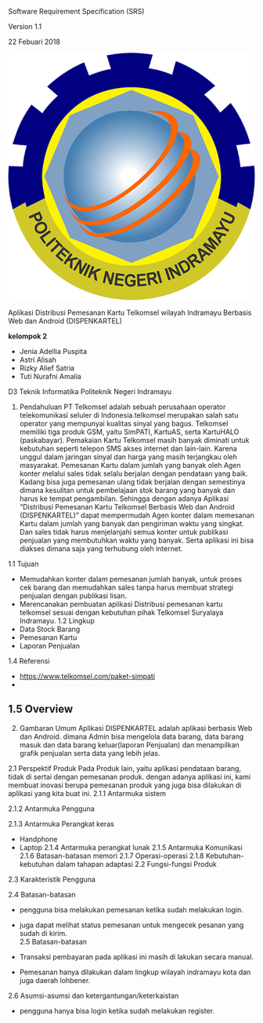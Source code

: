 Software Requirement Specification (SRS)

Version 1.1

22 Febuari 2018

![Gambar](/img/POLINDRA.png)


Aplikasi Distribusi Pemesanan Kartu Telkomsel wilayah Indramayu Berbasis Web dan Android (DISPENKARTEL)

**kelompok 2**

- Jenia Adellia Puspita
- Astri Alisah
- Rizky Alief Satria
- Tuti Nurafni Amalia

D3 Teknik Informatika
Politeknik Negeri Indramayu


1. Pendahuluan
PT Telkomsel adalah sebuah perusahaan operator telekomunikasi seluler di Indonesia.telkomsel merupakan salah satu operator yang mempunyai kualitas sinyal yang bagus. Telkomsel memiliki tiga produk GSM, yaitu SimPATI, KartuAS, serta KartuHALO (paskabayar).
Pemakaian Kartu Telkomsel masih banyak diminati untuk kebutuhan seperti telepon SMS akses internet dan lain-lain. Karena unggul dalam jaringan sinyal dan harga yang masih terjangkau oleh masyarakat.
Pemesanan Kartu dalam jumlah yang banyak oleh Agen konter melalui sales tidak selalu berjalan dengan pendataan yang baik. Kadang bisa juga pemesanan ulang tidak berjalan dengan semestinya dimana kesulitan untuk pembelajaan stok barang yang banyak dan harus ke tempat pengambilan. Sehingga dengan adanya Aplikasi “Distribusi Pemesanan Kartu Telkomsel Berbasis Web dan Android (DISPENKARTEL)” dapat mempermudah Agen konter dalam memesanan Kartu dalam jumlah yang banyak dan pengiriman waktu yang singkat. Dan sales tidak harus menjelanjahi semua konter untuk publikasi penjualan yang membutuhkan waktu yang banyak. Serta aplikasi ini bisa diakses dimana saja yang terhubung oleh internet.
 
1.1 Tujuan
- Memudahkan konter dalam pemesanan jumlah banyak, untuk proses cek barang dan memudahkan sales tanpa harus membuat strategi penjualan dengan publikasi lisan.
- Merencanakan pembuatan aplikasi Distribusi pemesanan kartu telkomsel sesuai dengan kebutuhan pihak Telkomsel Suryalaya Indramayu.
1.2 Lingkup
- Data Stock Barang
- Pemesanan Kartu
- Laporan Penjualan

1.4 Referensi
- https://www.telkomsel.com/paket-simpati
- 

1.5 Overview
-
2. Gambaran Umum
Aplikasi DISPENKARTEL adalah aplikasi berbasis Web dan Android. dimana Admin bisa mengelola data barang, data barang masuk dan data barang keluar(laporan Penjualan) dan menampilkan grafik penjualan serta data yang lebih jelas.
		
2.1 Perspektif Produk
Pada Produk lain, yaitu aplikasi pendataan barang, tidak di sertai dengan pemesanan produk.
dengan adanya aplikasi ini, kami membuat inovasi berupa pemesanan produk yang juga bisa dilakukan di aplikasi yang kita buat ini.
2.1.1 Antarmuka sistem

2.1.2 Antarmuka Pengguna
		  		
		  		
2.1.3 Antarmuka Perangkat keras
- Handphone
- Laptop
2.1.4 Antarmuka perangkat lunak 
2.1.5 Antarmuka Komunikasi 
2.1.6 Batasan-batasan memori 
2.1.7 Operasi-operasi 
2.1.8 Kebutuhan-kebutuhan dalam tahapan adaptasi 
2.2 Fungsi-fungsi Produk 
		 
2.3 Karakteristik Pengguna

2.4 Batasan-batasan 

- pengguna bisa melakukan pemesanan ketika sudah melakukan login.
- juga dapat melihat status pemesanan untuk mengecek pesanan yang sudah di kirim.  
2.5 Batasan-batasan 

- Transaksi pembayaran pada aplikasi  ini masih di lakukan secara manual.
- Pemesanan hanya dilakukan dalam lingkup wilayah indramayu kota dan juga daerah lohbener.

2.6 Asumsi-asumsi dan ketergantungan/keterkaistan 
- pengguna hanya bisa login ketika sudah melakukan register.
